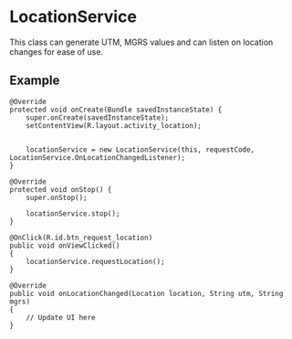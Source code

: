 # LocationService
This class can generate UTM, MGRS values and can listen on location changes for ease of use.

Example
-------

    @Override
    protected void onCreate(Bundle savedInstanceState) {
        super.onCreate(savedInstanceState);
        setContentView(R.layout.activity_location);
        

        locationService = new LocationService(this, requestCode, LocationService.OnLocationChangedListener);
    }

    @Override
    protected void onStop() {
        super.onStop();

        locationService.stop();
    }

    @OnClick(R.id.btn_request_location)
    public void onViewClicked() 
    {
        locationService.requestLocation();
    }

    @Override
    public void onLocationChanged(Location location, String utm, String mgrs)
    {
        // Update UI here
    }
